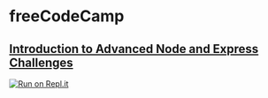 # **freeCodeCamp**

## [Introduction to Advanced Node and Express Challenges](https://www.freecodecamp.org/learn/quality-assurance/advanced-node-and-express/)

[![Run on Repl.it](https://repl.it/badge/github/freeCodeCamp/boilerplate-advancednode)](https://repl.it/github/freeCodeCamp/boilerplate-advancednode)
